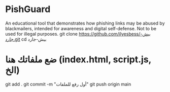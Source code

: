 
# PishGuard
An educational tool that demonstrates how phishing links may be abused by blackmailers, intended for awareness and digital self-defense. Not to be used for illegal purposes.
git clone https://github.com/ilyesbess/بيش-جارد.git
cd بيش-جارد
# ضع ملفاتك هنا (index.html, script.js, الخ)
git add .
git commit -m "أول رفع للملفات"
git push origin main
